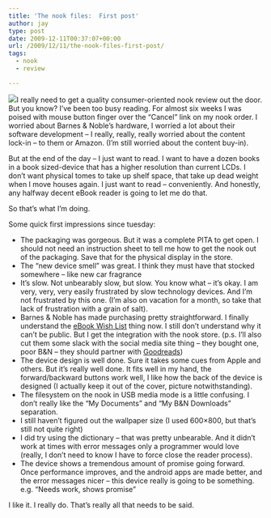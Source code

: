 ```yaml
---
title: 'The nook files:  First post'
author: jay
type: post
date: 2009-12-11T00:37:07+00:00
url: /2009/12/11/the-nook-files-first-post/
tags:
  - nook
  - review

---
```

![][1]I really need to get a quality consumer-oriented nook review out the door. But you know? I’ve been too busy reading. For almost six weeks I was poised with mouse button finger over the “Cancel” link on my nook order. I worried about Barnes & Noble’s hardware, I worried a lot about their software development &#8211; I really, really, really worried about the content lock-in &#8211; to them or Amazon. (I’m still worried about the content buy-in).

But at the end of the day &#8211; I just want to read. I want to have a dozen books in a book sized-device that has a higher resolution than current LCDs. I don’t want physical tomes to take up shelf space, that take up dead weight when I move houses again. I just want to read &#8211; conveniently. And honestly, any halfway decent eBook reader is going to let me do that.

So that’s what I’m doing.

Some quick first impressions since tuesday:

  * The packaging was gorgeous. But it was a complete PITA to get open. I should not need an instruction sheet to tell me how to get the nook out of the packaging. Save that for the physical display in the store.
  * The “new device smell” was great. I think they must have that stocked somewhere &#8211; like new car fragrance
  * It’s slow. Not unbearably slow, but slow. You know what &#8211; it’s okay. I am very, very, very easily frustrated by slow technology devices. And I’m not frustrated by this one. (I’m also on vacation for a month, so take that lack of frustration with a grain of salt).
  * Barnes & Noble has made purchasing pretty straightforward. I finally understand the [eBook Wish List][2] thing now. I still don’t understand why it can’t be public. But I get the integration with the nook store. (p.s. I’ll also cut them some slack with the social media site thing &#8211; they bought one, poor B&N &#8211; they should partner with [Goodreads][3])
  * The device design is well done. Sure it takes some cues from Apple and others. But it’s really well done. It fits well in my hand, the forward/backward buttons work well, I like how the back of the device is designed (I actually keep it out of the cover, picture notwithstanding).
  * The filesystem on the nook in USB media mode is a little confusing. I don’t really like the “My Documents” and “My B&N Downloads” separation.
  * I still haven’t figured out the wallpaper size (I used 600&#215;800, but that’s still not quite right)
  * I did try using the dictionary &#8211; that was pretty unbearable. And it didn’t work at times with error messages only a programmer would love (really, I don’t need to know I have to force close the reader process).
  * The device shows a tremendous amount of promise going forward. Once performance improves, and the android apps are made better, and the error messages nicer &#8211; this device really is going to be something. e.g. “Needs work, shows promise”

I like it. I really do. That’s really all that needs to be said.

 [1]: https://photos.smugmug.com/photos/737486183_vN2cX-M.jpg
 [2]: /2009/11/22/the-nook-files-getting-to-know-barnes-and-noble/
 [3]: http://www.goodreads.com/user/show/3015726-jason-young